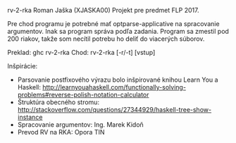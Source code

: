 rv-2-rka
Roman Jaška (XJASKA00)
Projekt pre predmet FLP 2017.

Pre chod programu je potrebné mať optparse-applicative na spracovanie argumentov.
Inak sa program správa podľa zadania. Program sa zmestil pod 200 riakov, takže som necítil potrebu ho deliť do viacerých súborov.

Preklad: ghc rv-2-rka
Chod: rv-2-rka [-r/-t] [vstup]

Inšpirácie:
* Parsovanie postfixového výrazu bolo inšpirované knihou Learn You a Haskell:
http://learnyouahaskell.com/functionally-solving-problems#reverse-polish-notation-calculator
* Štruktúra obecného stromu:
http://stackoverflow.com/questions/27344929/haskell-tree-show-instance
* Spracovanie argumentov:
Ing. Marek Kidoň
* Prevod RV na RKA:
Opora TIN
